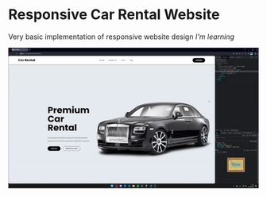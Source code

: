 # Responsive Car Rental Website
Very basic implementation of responsive website design 
*I'm learning*

![](https://github.com/A1exBr/OSWebProjects/blob/main/CarRental/gif.gif)